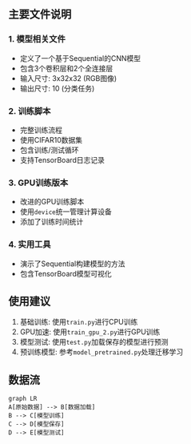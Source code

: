 
## 主要文件说明

### 1. 模型相关文件
<mcfile name="model.py" path="d:\VsCode\Pytorch\Source_Code\src\model.py"></mcfile>
- 定义了一个基于Sequential的CNN模型
- 包含3个卷积层和2个全连接层
- 输入尺寸: 3x32x32 (RGB图像)
- 输出尺寸: 10 (分类任务)

### 2. 训练脚本
<mcfile name="train.py" path="d:\VsCode\Pytorch\Source_Code\src\train.py"></mcfile>
- 完整训练流程
- 使用CIFAR10数据集
- 包含训练/测试循环
- 支持TensorBoard日志记录

### 3. GPU训练版本
<mcfile name="train_gpu_2.py" path="d:\VsCode\Pytorch\Source_Code\src\train_gpu_2.py"></mcfile>
- 改进的GPU训练脚本
- 使用`device`统一管理计算设备
- 添加了训练时间统计

### 4. 实用工具
<mcfile name="nn.Sequential.py" path="d:\VsCode\Pytorch\Source_Code\src\nn.Sequential.py"></mcfile>
- 演示了Sequential构建模型的方法
- 包含TensorBoard模型可视化

## 使用建议

1. 基础训练: 使用`train.py`进行CPU训练
2. GPU加速: 使用`train_gpu_2.py`进行GPU训练
3. 模型测试: 使用`test.py`加载保存的模型进行预测
4. 预训练模型: 参考`model_pretrained.py`处理迁移学习

## 数据流
```mermaid
graph LR
A[原始数据] --> B[数据加载]
B --> C[模型训练]
C --> D[模型保存]
D --> E[模型测试]
